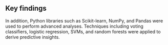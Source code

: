 ## Key findings ##

In addition, Python libraries such as Scikit-learn, NumPy, and Pandas were used to perform advanced analyses. Techniques including voting classifiers, logistic regression, SVMs, and random forests were applied to derive predictive insights.
